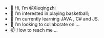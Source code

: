 - 👋 Hi, I’m @Xieqingzhi
- 👀 I’m interested in playing basketball;
- 🌱 I’m currently learning JAVA , C# and JS.
- 💞️ I’m looking to collaborate on ...
- 📫 How to reach me ...

<!---
Xieqingzhi/Xieqingzhi is a ✨ special ✨ repository because its `README.md` (this file) appears on your GitHub profile.
You can click the Preview link to take a look at your changes.
--->
